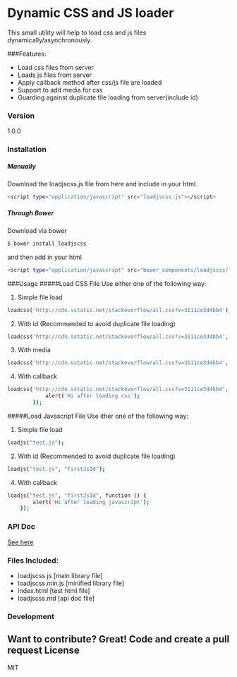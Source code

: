 # Dynamic CSS and JS loader

This small utility will help to load css and js files dynamically/asynchronously. 

###Features:
  - Load css files from server
  - Loads js files from server
  - Apply callback method after css/js file are loaded
  - Support to add media for css
  - Guarding against duplicate file loading from server(include id)

### Version
1.0.0

### Installation
##### Manually
Download the loadjscss.js file from here and include in your html.
```sh
<script type="application/javascript" src="loadjscss.js"></script>
```

##### Through Bower
Download via bower
```sh
$ bower install loadjscss
```
and then add in your html
```sh
<script type="application/javascript" src="bower_components/loadjscss/loadjscss.js"></script>
```
###Usage
#####Load CSS File
Use either one of the following way:
1. Simple file load
```sh
loadcss('http://cdn.sstatic.net/stackoverflow/all.css?v=3111ce3d4bb4');
```
2. With id (Recommended to avoid duplicate file loading)
```sh
loadcss('http://cdn.sstatic.net/stackoverflow/all.css?v=3111ce3d4bb4', 'stackCssId');
```
3. With media
```sh
loadcss('http://cdn.sstatic.net/stackoverflow/all.css?v=3111ce3d4bb4', 'stackCssId', "screen");
```
4. With callback
```sh
loadcss('http://cdn.sstatic.net/stackoverflow/all.css?v=3111ce3d4bb4', 'stackCssId', "screen", function () {
            alert('Hi after loading css');
        });
```
#####Load Javascript File
Use ither one of the following way:
1. Simple file load
```sh
loadjs("test.js");
```
2. With id (Recommended to avoid duplicate file loading)
```sh
loadjs("test.js", "firstJsId");
```
4. With callback
```sh
loadjs("test.js", "firstJsId", function () {
        alert('Hi after loading javascript');
    });
```
### API Doc
[See here](loadjscss.md)

### Files Included:
* loadjscss.js [main library file]
* loadjscss.min.js [minified library file]
* index.html [test html file]
* loadjscss.md [api doc file]

### Development

Want to contribute? Great! Code and create a pull request
License
----

MIT

